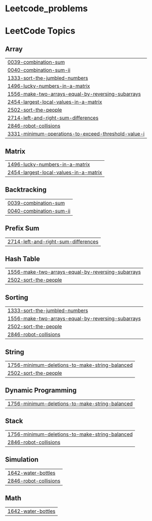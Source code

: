 # Leetcode_problems
<!---LeetCode Topics Start-->
# LeetCode Topics
## Array
|  |
| ------- |
| [0039-combination-sum](https://github.com/MasameEh/Leetcode_problems/tree/master/0039-combination-sum) |
| [0040-combination-sum-ii](https://github.com/MasameEh/Leetcode_problems/tree/master/0040-combination-sum-ii) |
| [1333-sort-the-jumbled-numbers](https://github.com/MasameEh/Leetcode_problems/tree/master/1333-sort-the-jumbled-numbers) |
| [1496-lucky-numbers-in-a-matrix](https://github.com/MasameEh/Leetcode_problems/tree/master/1496-lucky-numbers-in-a-matrix) |
| [1556-make-two-arrays-equal-by-reversing-subarrays](https://github.com/MasameEh/Leetcode_problems/tree/master/1556-make-two-arrays-equal-by-reversing-subarrays) |
| [2454-largest-local-values-in-a-matrix](https://github.com/MasameEh/Leetcode_problems/tree/master/2454-largest-local-values-in-a-matrix) |
| [2502-sort-the-people](https://github.com/MasameEh/Leetcode_problems/tree/master/2502-sort-the-people) |
| [2714-left-and-right-sum-differences](https://github.com/MasameEh/Leetcode_problems/tree/master/2714-left-and-right-sum-differences) |
| [2846-robot-collisions](https://github.com/MasameEh/Leetcode_problems/tree/master/2846-robot-collisions) |
| [3331-minimum-operations-to-exceed-threshold-value-i](https://github.com/MasameEh/Leetcode_problems/tree/master/3331-minimum-operations-to-exceed-threshold-value-i) |
## Matrix
|  |
| ------- |
| [1496-lucky-numbers-in-a-matrix](https://github.com/MasameEh/Leetcode_problems/tree/master/1496-lucky-numbers-in-a-matrix) |
| [2454-largest-local-values-in-a-matrix](https://github.com/MasameEh/Leetcode_problems/tree/master/2454-largest-local-values-in-a-matrix) |
## Backtracking
|  |
| ------- |
| [0039-combination-sum](https://github.com/MasameEh/Leetcode_problems/tree/master/0039-combination-sum) |
| [0040-combination-sum-ii](https://github.com/MasameEh/Leetcode_problems/tree/master/0040-combination-sum-ii) |
## Prefix Sum
|  |
| ------- |
| [2714-left-and-right-sum-differences](https://github.com/MasameEh/Leetcode_problems/tree/master/2714-left-and-right-sum-differences) |
## Hash Table
|  |
| ------- |
| [1556-make-two-arrays-equal-by-reversing-subarrays](https://github.com/MasameEh/Leetcode_problems/tree/master/1556-make-two-arrays-equal-by-reversing-subarrays) |
| [2502-sort-the-people](https://github.com/MasameEh/Leetcode_problems/tree/master/2502-sort-the-people) |
## Sorting
|  |
| ------- |
| [1333-sort-the-jumbled-numbers](https://github.com/MasameEh/Leetcode_problems/tree/master/1333-sort-the-jumbled-numbers) |
| [1556-make-two-arrays-equal-by-reversing-subarrays](https://github.com/MasameEh/Leetcode_problems/tree/master/1556-make-two-arrays-equal-by-reversing-subarrays) |
| [2502-sort-the-people](https://github.com/MasameEh/Leetcode_problems/tree/master/2502-sort-the-people) |
| [2846-robot-collisions](https://github.com/MasameEh/Leetcode_problems/tree/master/2846-robot-collisions) |
## String
|  |
| ------- |
| [1756-minimum-deletions-to-make-string-balanced](https://github.com/MasameEh/Leetcode_problems/tree/master/1756-minimum-deletions-to-make-string-balanced) |
| [2502-sort-the-people](https://github.com/MasameEh/Leetcode_problems/tree/master/2502-sort-the-people) |
## Dynamic Programming
|  |
| ------- |
| [1756-minimum-deletions-to-make-string-balanced](https://github.com/MasameEh/Leetcode_problems/tree/master/1756-minimum-deletions-to-make-string-balanced) |
## Stack
|  |
| ------- |
| [1756-minimum-deletions-to-make-string-balanced](https://github.com/MasameEh/Leetcode_problems/tree/master/1756-minimum-deletions-to-make-string-balanced) |
| [2846-robot-collisions](https://github.com/MasameEh/Leetcode_problems/tree/master/2846-robot-collisions) |
## Simulation
|  |
| ------- |
| [1642-water-bottles](https://github.com/MasameEh/Leetcode_problems/tree/master/1642-water-bottles) |
| [2846-robot-collisions](https://github.com/MasameEh/Leetcode_problems/tree/master/2846-robot-collisions) |
## Math
|  |
| ------- |
| [1642-water-bottles](https://github.com/MasameEh/Leetcode_problems/tree/master/1642-water-bottles) |
<!---LeetCode Topics End-->